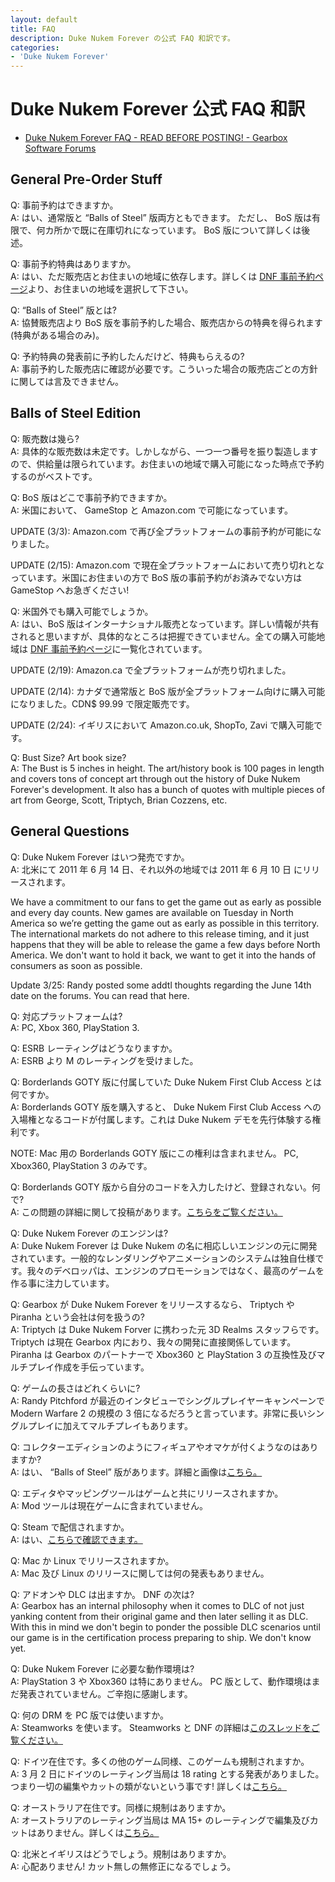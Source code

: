 ```yaml
---
layout: default
title: FAQ
description: Duke Nukem Forever の公式 FAQ 和訳です。
categories:
- 'Duke Nukem Forever'
---
```


Duke Nukem Forever 公式 FAQ 和訳
================================

* [Duke Nukem Forever FAQ - READ BEFORE POSTING! - Gearbox Software Forums](http://gbxforums.gearboxsoftware.com/showthread.php?t=114432)

General Pre-Order Stuff
-----------------------

Q: 事前予約はできますか。  
A: はい、通常版と &ldquo;Balls of Steel&rdquo; 版両方ともできます。 ただし、 BoS 版は有限で、何カ所かで既に在庫切れになっています。 BoS 版について詳しくは後述。

Q: 事前予約特典はありますか。  
A: はい、ただ販売店とお住まいの地域に依存します。詳しくは [DNF 事前予約ページ](http://www.dukenukemforever.com/preorder/)より、お住まいの地域を選択して下さい。

Q: &ldquo;Balls of Steel&rdquo; 版とは?  
A: 協賛販売店より BoS 版を事前予約した場合、販売店からの特典を得られます (特典がある場合のみ)。

Q: 予約特典の発表前に予約したんだけど、特典もらえるの?  
A: 事前予約した販売店に確認が必要です。こういった場合の販売店ごとの方針に関しては言及できません。

Balls of Steel Edition
----------------------

Q: 販売数は幾ら?  
A: 具体的な販売数は未定です。しかしながら、一つ一つ番号を振り製造しますので、供給量は限られています。お住まいの地域で購入可能になった時点で予約するのがベストです。

Q: BoS 版はどこで事前予約できますか。  
A: 米国において、 GameStop と Amazon.com で可能になっています。

UPDATE (3/3): Amazon.com で再び全プラットフォームの事前予約が可能になりました。

UPDATE (2/15): Amazon.com で現在全プラットフォームにおいて売り切れとなっています。米国にお住まいの方で BoS 版の事前予約がお済みでない方は GameStop へお急ぎください!

Q: 米国外でも購入可能でしょうか。  
A: はい、BoS 版はインターナショナル販売となっています。詳しい情報が共有されると思いますが、具体的なところは把握できていません。全ての購入可能地域は [DNF 事前予約ページ](http://www.dukenukemforever.com/preorder/)に一覧化されています。

UPDATE (2/19): Amazon.ca で全プラットフォームが売り切れました。

UPDATE (2/14): カナダで通常版と BoS 版が全プラットフォーム向けに購入可能になりました。CDN$ 99.99 で限定販売です。

UPDATE (2/24): イギリスにおいて Amazon.co.uk, ShopTo, Zavi で購入可能です。

Q: Bust Size? Art book size?  
A: The Bust is 5 inches in height. The art/history book is 100 pages in length and covers tons of concept art through out the history of Duke Nukem Forever's development. It also has a bunch of quotes with multiple pieces of art from George, Scott, Triptych, Brian Cozzens, etc.

General Questions
-----------------

Q: Duke Nukem Forever はいつ発売ですか。  
A: 北米にて 2011 年 6 月 14 日、それ以外の地域では 2011 年 6 月 10 日 にリリースされます。

We have a commitment to our fans to get the game out as early as possible and every day counts. New games are available on Tuesday in North America so we’re getting the game out as early as possible in this territory. The international markets do not adhere to this release timing, and it just happens that they will be able to release the game a few days before North America. We don't want to hold it back, we want to get it into the hands of consumers as soon as possible.

Update 3/25: Randy posted some addtl thoughts regarding the June 14th date on the forums. You can read that here.

Q: 対応プラットフォームは?  
A: PC, Xbox 360, PlayStation 3.

Q: ESRB レーティングはどうなりますか。  
A: ESRB より M のレーティングを受けました。 

Q: Borderlands GOTY 版に付属していた Duke Nukem First Club Access とは何ですか。  
A: Borderlands GOTY 版を購入すると、 Duke Nukem First Club Access への入場権となるコードが付属します。これは Duke Nukem デモを先行体験する権利です。

NOTE: Mac 用の Borderlands GOTY 版にこの権利は含まれません。 PC, Xbox360, PlayStation 3 のみです。

Q: Borderlands GOTY 版から自分のコードを入力したけど、登録されない。何で?  
A: この問題の詳細に関して投稿があります。[こちらをご覧ください。](http://gbxforums.gearboxsoftware.com/showpost.php?p=2116809&postcount=861)

Q: Duke Nukem Forever のエンジンは?  
A: Duke Nukem Forever は Duke Nukem の名に相応しいエンジンの元に開発されています。一般的なレンダリングやアニメーションのシステムは独自仕様です。我々のデベロッパは、エンジンのプロモーションではなく、最高のゲームを作る事に注力しています。

Q: Gearbox が Duke Nukem Forever をリリースするなら、 Triptych や Piranha という会社は何を扱うの?  
A: Triptych は Duke Nukem Forver に携わった元 3D Realms スタッフらです。Triptych は現在 Gearbox 内におり、我々の開発に直接関係しています。Piranha は Gearbox のパートナーで Xbox360 と PlayStation 3 の互換性及びマルチプレイ作成を手伝っています。

Q: ゲームの長さはどれくらいに?  
A: Randy Pitchford が最近のインタビューでシングルプレイヤーキャンペーンで Modern Warfare 2 の規模の 3 倍になるだろうと言っています。非常に長いシングルプレイに加えてマルチプレイもあります。

Q: コレクターエディションのようにフィギュアやオマケが付くようなのはありますか?  
A: はい、 &ldquo;Balls of Steel&rdquo; 版があります。詳細と画像は[こちら。](http://www.gearboxity.com/content/view/606/36/)

Q: エディタやマッピングツールはゲームと共にリリースされますか。  
A: Mod ツールは現在ゲームに含まれていません。

Q: Steam で配信されますか。  
A: はい、[こちらで確認できます。](http://gbxforums.gearboxsoftware.com/showthread.php?t=117553)

Q: Mac か Linux でリリースされますか。  
A: Mac 及び Linux のリリースに関しては何の発表もありません。

Q: アドオンや DLC は出ますか。 DNF の次は?  
A: Gearbox has an internal philosophy when it comes to DLC of not just yanking content from their original game and then later selling it as DLC. With this in mind we don't begin to ponder the possible DLC scenarios until our game is in the certification process preparing to ship. We don't know yet.

Q: Duke Nukem Forever に必要な動作環境は?  
A: PlayStation 3 や Xbox360 は特にありません。 PC 版として、動作環境はまだ発表されていません。ご辛抱に感謝します。

Q: 何の DRM を PC 版では使いますか。  
A: Steamworks を使います。 Steamworks と DNF の詳細は[このスレッドをご覧ください。](http://gbxforums.gearboxsoftware.com/showthread.php?t=117553)

Q: ドイツ在住です。多くの他のゲーム同様、このゲームも規制されますか。  
A: 3 月 2 日にドイツのレーティング当局は 18 rating とする発表がありました。つまり一切の編集やカットの類がないという事です! 詳しくは[こちら。](http://gbxforums.gearboxsoftware.com/showthread.php?t=118165)

Q: オーストラリア在住です。同様に規制はありますか。  
A: オーストラリアのレーティング当局は MA 15+ のレーティングで編集及びカットはありません。詳しくは[こちら。](http://gbxforums.gearboxsoftware.com/showthread.php?t=117556)

Q: 北米とイギリスはどうでしょう。規制はありますか。  
A: 心配ありません! カット無しの無修正になるでしょう。
